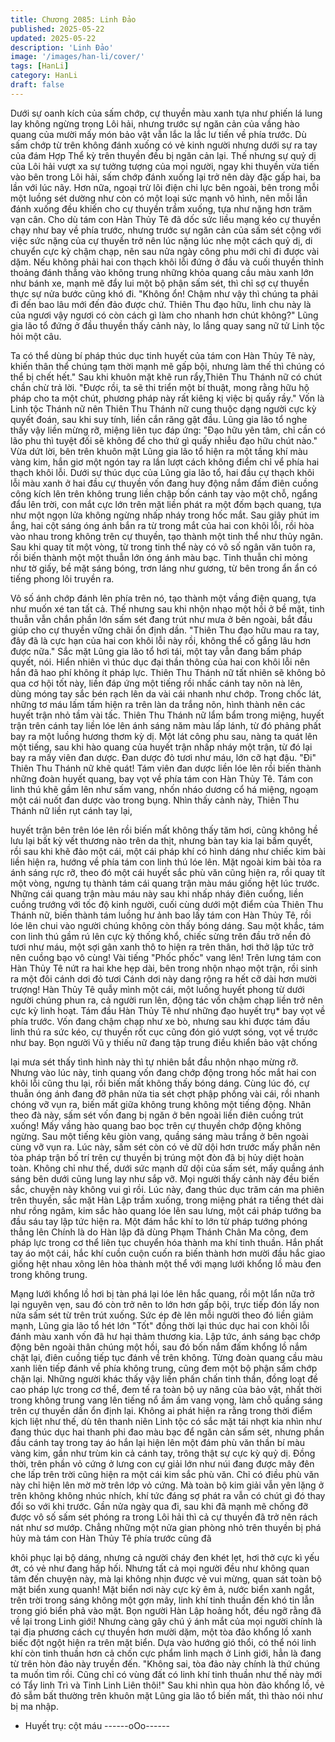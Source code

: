 ```yaml
---
title: Chương 2085: Linh Đảo
published: 2025-05-22
updated: 2025-05-22
description: 'Linh Đảo'
image: '/images/han-li/cover/'
tags: [HanLi]
category: HanLi
draft: false
---
```


Dưới sự oanh kích của sấm chớp, cự thuyền màu xanh tựa như
phiến lá lung lay không ngừng trong Lôi hải, nhưng trước sự ngăn
cản của vầng hào quang của mười mấy món bảo vật vẫn lắc la
lắc lư tiến về phía trước.
Dù sấm chớp từ trên không đánh xuống có vẻ kinh người nhưng
dưới sự ra tay của đám Hợp Thể kỳ trên thuyền đều bị ngăn cản
lại.
Thế nhưng sự quỷ dị của Lôi hải vượt xa sự tưởng tượng của mọi
người, ngay khi thuyền vừa tiến vào bên trong Lôi hải, sấm chớp
đánh xuống lại trở nên dày đặc gấp hai, ba lần với lúc nãy. Hơn
nữa, ngoại trừ lôi điện chi lực bên ngoài, bên trong mỗi một luồng
sét dường như còn có một loại sức mạnh vô hình, nên mỗi lần
đánh xuống đều khiến cho cự thuyền trầm xuống, tựa như nặng
hơn trăm vạn cân.
Cho dù tám con Hàn Thủy Tê đã dốc sức liều mạng kéo cự
thuyền chạy như bay về phía trước, nhưng trước sự ngăn cản
của sấm sét cộng với việc sức nặng của cự thuyền trở nên lúc
nặng lúc nhẹ một cách quỷ dị, di chuyển cực kỳ chậm chạp, nên
sau nửa ngày công phu mới chỉ đi được vài dặm.
Nếu không phải hai con thạch khôi lỗi đứng ở đầu và cuối thuyền
thỉnh thoảng đánh thẳng vào không trung những khỏa quang cầu
màu xanh lớn như bánh xe, mạnh mẽ đẩy lui một bộ phận sấm
sét, thì chỉ sợ cự thuyền thực sự nửa bước cũng khó đi.
"Không ổn! Chậm như vậy thì chúng ta phải đi đến bao lâu mới
đến đảo được chứ. Thiên Thu đạo hữu, linh chu này là của ngươi
vậy ngươi có còn cách gì làm cho nhanh hơn chút không?" Lũng
gia lão tổ đứng ở đầu thuyền thấy cảnh này, lo lắng quay sang nữ
tử Linh tộc hỏi một câu.

Ta có thể dùng bí pháp thúc dục tinh huyết của tám con Hàn Thủy
Tê này, khiến thân thể chúng tạm thời mạnh mẽ gấp bội, nhưng
làm thế thì chúng có thể bị chết hết."
Sau khi khuôn mặt khẽ run rẩy,Thiên Thu Thánh nữ có chút chần
chừ trả lời.
"Được rồi, ta sẽ thi triển một bí thuật, mong rằng hữu hộ pháp cho
ta một chút, phương pháp này rất kiêng kị việc bị quấy rầy." Vốn
là Linh tộc Thánh nữ nên Thiên Thu Thánh nữ cung thuộc dạng
người cực kỳ quyết đoán, sau khi suy tính, liền cắn răng gật đầu.
Lũng gia lão tổ nghe thấy vậy liền mừng rỡ, miệng liên tục đáp
ứng:
"Đạo hữu yên tâm, chỉ cần có lão phu thì tuyệt đối sẽ không để
cho thứ gì quấy nhiễu đạo hữu chút nào."
Vừa dứt lời, bên trên khuôn mặt Lũng gia lão tổ hiện ra một tầng
khí màu vàng kim, hắn giơ một ngón tay ra lần lượt cách không
điểm chỉ vể phía hai thạch khôi lỗi.
Dưới sự thúc dục của Lũng gia lão tổ, hai đầu cự thạch khôi lỗi
màu xanh ở hai đầu cự thuyền vốn đang huy động nắm đấm điên
cuồng công kích lên trên không trung liền chập bốn cánh tay vào
một chỗ, ngẩng đẩu lên trời, con mắt cực lớn trên mặt liền phát ra
một đốm bạch quang, tựa như một ngọn lửa không ngừng nhấp
nháy trong hốc mắt.
Sau giây phút im ắng, hai cột sáng óng ánh bắn ra từ trong mắt
của hai con khôi lỗi, rồi hòa vào nhau trong không trên cự thuyền,
tạo thành một tinh thể như thủy ngân.
Sau khi quay tít một vòng, từ trong tinh thể này có vô số ngân văn
tuôn ra, rồi biến thành một một thuẫn lớn óng ánh màu bạc.
Tinh thuẫn chỉ mỏng như tờ giấy, bề mặt sáng bóng, trơn láng như
gương, từ bên trong ẩn ẩn có tiếng phong lôi truyền ra.

Vô số ánh chớp đánh lên phía trên nó, tạo thành một vầng điện
quang, tựa như muốn xé tan tất cả.
Thế nhưng sau khi nhộn nhạo một hồi ở bề mặt, tinh thuẫn vẫn
chắn phần lớn sấm sét đang trút như mưa ở bên ngoài, bắt đầu
giúp cho cự thuyền vững chãi ổn định dần.
"Thiên Thu đạo hữu mau ra tay, đây đã là cực hạn của hai con
khôi lỗi này rồi, không thể cố gắng lâu hơn được nữa." Sắc mặt
Lũng gia lão tổ hơi tái, một tay vẫn đang bấm pháp quyết, nói.
Hiển nhiên vì thúc dục đại thần thông của hai con khôi lỗi nên hắn
đã hao phí không ít pháp lực.
Thiên Thu Thánh nữ tất nhiên sẽ không bỏ qua cơ hội tốt này, liền
đáp ứng một tiếng rồi nhấc cánh tay nõn nà lên, dùng móng tay
sắc bén rạch lên da vài cái nhanh như chớp.
Trong chốc lát, những tơ máu lấm tấm hiện ra trên làn da trắng
nõn, hình thành nên các huyết trận nhỏ tầm vài tấc.
Thiên Thu Thánh nữ lẩm bẩm trong miệng, huyết trận trên cánh
tay liền lóe lên ánh sáng năm màu lấp lánh, từ đó phảng phất bay
ra một luồng hương thơm kỳ dị.
Một lát công phu sau, nàng ta quát lên một tiếng, sau khi hào
quang của huyết trận nhấp nháy một trận, từ đó lại bay ra mấy
viên đan dược.
Đan dược đỏ tươi như máu, lớn cỡ hạt đậu.
"Đi" Thiên Thu Thánh nữ khẽ quát!
Tám viên đan dược liền lóe lên rồi biến thành những đoàn huyết
quang, bay vọt về phía tám con Hàn Thủy Tê.
Tám con linh thú khẽ gầm lên như sấm vang, nhốn nháo dương
cổ há miệng, ngoạm một cái nuốt đan dược vào trong bụng.
Nhìn thấy cảnh này, Thiên Thu Thánh nữ liền rụt cánh tay lại,

huyết trận bên trên lóe lên rồi biến mất không thấy tăm hơi, cũng
không hề lưu lại bất kỳ vết thương nào trên da thịt, nhưng bàn tay
kia lại bấm quyết, rồi sau khi khẽ đảo một cái, một cái pháp khí có
hình dáng như chiếc kim bài liền hiện ra, hướng về phía tám con
linh thú lóe lên.
Mặt ngoài kim bài tỏa ra ánh sáng rực rỡ, theo đó một cái huyết
sắc phù văn cũng hiện ra, rồi quay tít một vòng, ngưng tụ thành
tám cái quang trận màu máu giống hệt lúc trước.
Những cái quang trận màu máu này sau khi nhấp nháy điên
cuổng, liền cuồng trướng với tốc độ kinh người, cuối cùng dưới
một điểm của Thiên Thu Thánh nữ, biến thành tám luồng hư ảnh
bao lấy tám con Hàn Thủy Tê, rồi lóe lên chui vào người chúng
không còn thấy bóng dáng.
Sau một khắc, tám con linh thú gầm rú lên cực kỳ thống khổ,
chiếc sừng trên đầu trở nền đỏ tươi như máu, một sợi gân xanh
thô to hiện ra trên thân, hơi thở lập tức trở nên cuồng bạo vô
cùng!
Vài tiếng "Phốc phốc" vang lên!
Trên lưng tám con Hàn Thủy Tê nứt ra hai khe hẹp dài, bên trong
nhộn nhạo một trận, rồi sinh ra một đôi cánh dơi đỏ tươi
Cánh dơi này dang rộng ra hết cỡ dài hơn mười trượng!
Hàn Thủy Tê quẫy mình một cái, một luồng huyết phong từ dưới
người chúng phun ra, cả người run lên, động tác vốn chậm chạp
liền trở nên cực kỳ linh hoạt.
Tám đầu Hàn Thủy Tê như những đạo huyết trụ* bay vọt về phía
trước.
Vốn đang chậm chạp như xe bò, nhưng sau khi được tám đầu linh
thú ra sức kéo, cự thuyền rốt cục cũng đón gió vượt sóng, vọt về
trước như bay.
Bọn người Vũ y thiếu nữ đang tập trung điều khiển bảo vật chống

lại mưa sét thấy tình hình này thì tự nhiên bắt đầu nhộn nhạo
mừng rỡ.
Nhưng vào lúc này, tinh quang vốn đang chớp động trong hốc mắt
hai con khôi lỗi cũng thu lại, rồi biến mất không thấy bóng dáng.
Cùng lúc đó, cự thuẫn óng ánh đang đỡ phân nửa tia sét chợt
phập phồng vài cái, rồi nhanh chóng vỡ vụn ra, biến mất giữa
không trung không một tiếng động.
Nhân theo đà này, sấm sét vốn đang bị ngăn ở bên ngoài liền điên
cuồng trút xuống!
Mấy vầng hào quang bao bọc trên cự thuyền chớp động không
ngừng. Sau một tiếng kêu giòn vang, quầng sáng màu trắng ở
bên ngoài cùng vỡ vụn ra.
Lúc này, sấm sét còn có vẻ dữ dội hơn trước mấy phần nên tòa
pháp trận bố trí trên cự thuyền bị trúng một đòn đã bị hủy diệt
hoàn toàn.
Không chỉ như thế, dưới sức mạnh dữ dội của sấm sét, mấy
quầng ánh sáng bên dưới cũng lung lay như sắp vỡ.
Mọi người thấy cảnh này đều biến sắc, chuyện này không vui gì
rồi.
Lúc này, đang thúc dục trăm cán ma phiên trên thuyền, sắc mặt
Hàn Lập trầm xuống, trong miệng phát ra tiếng thét dài như rồng
ngâm, kim sắc hào quang lóe lên sau lưng, một cái pháp tướng
ba đầu sáu tay lập tức hiện ra.
Một đám hắc khí to lớn từ pháp tướng phóng thẳng lên
Chính là do Hàn lập đã dùng Phạm Thánh Chân Ma công, đem
pháp lực trong cơ thể liên tục chuyển hóa thành ma khí tinh thuần.
Hắn phất tay áo một cái, hắc khí cuồn cuộn cuốn ra biến thành
hơn mười đầu hắc giao giống hệt nhau xông lên hòa thành một
thể với mạng lưới khổng lồ màu đen trong không trung.

Mạng lưới khổng lồ hơi bị tàn phá lại lóe lên hắc quang, rồi một
lẩn nữa trở lại nguyên vẹn, sau đó còn trở nên to lớn hơn gấp bội,
trực tiếp đón lấy non nửa sấm sét từ trên trút xuống.
Sức ép đè lên mỗi người theo đó liền giảm mạnh, Lũng gia lão tổ
hét lớn "Tốt" đồng thời lại thúc dục hai con khôi lỗi đánh màu xanh
vốn đã hư hại thảm thương kia.
Lập tức, ánh sáng bạc chớp động bên ngoài thân chúng một hồi,
sau đó bốn nắm đấm khổng lồ nắm chặt lại, điên cuồng tiếp tục
đánh về trên không.
Từng đoàn quang cầu màu xanh liên tiếp đánh về phía không
trung, cũng đem một bộ phận sấm chớp chặn lại.
Những người khác thấy vậy liền phấn chấn tinh thần, đồng loạt đề
cao pháp lực trong cơ thể, đem tế ra toàn bộ uy năng của bảo vật,
nhất thời trong không trung vang lên tiếng nổ ầm ầm vang vọng,
làm chỗ quầng sáng trên cự thuyền dần ổn định lại.
Không ai phát hiện ra rằng trong thời điểm kịch liệt như thế, dù tên
thanh niên Linh tộc có sắc mặt tái nhợt kia nhìn như đang thúc
dục hai thanh phi đao màu bạc để ngăn cản sấm sét, nhưng phần
đầu cánh tay trong tay áo hắn lại hiện lên một đám phù văn thần
bí màu vàng kim, gần như trùm kin cả cánh tay, trông thật sự cực
kỳ quỷ dị.
Đồng thời, trên phần vỏ cứng ở lưng con cự giải lớn như núi đang
được mây đên che lấp trên trời cũng hiện ra một cái kim sắc phù
văn. Chỉ có điều phù văn này chỉ hiện lên mờ mờ trên lớp vỏ
cứng.
Mà toàn bộ kim giải vẫn yên lặng ở trên không không nhúc nhích,
khí tức đáng sợ phát ra vẫn có chút gì đó thay đổi so với khi trước.
Gần nửa ngày qua đi, sau khi đã mạnh mẽ chống đỡ được vô số
sấm sét phóng ra trong Lôi hải thì cả cự thuyền đã trở nên rách
nát như sơ mướp. Chẳng những một nửa gian phòng nhỏ trên
thuyền bị phá hủy mà tám con Hàn Thủy Tê phía trước cũng đã

khôi phục lại bộ dáng, nhưng cả người cháy đen khét lẹt, hơi thở
cực kì yếu ớt, có vẻ như đang hấp hối.
Nhưng tất cả mọi người đều như không quan tâm đến chuyện
này, mà lại không nhịn được vẻ vui mừng, quan sát toàn bộ mặt
biển xung quanh!
Mặt biển nơi này cực kỳ êm ả, nước biển xanh ngắt, trên trời trong
sáng không một gợn mây, linh khí tinh thuần đến khó tin lẫn trong
gió biển phả vào mặt.
Bọn người Hàn Lập hoảng hốt, đều ngỡ rằng đã về lại trong Linh
giới! Nhưng càng gây chú ý ánh mắt của mọi người chính là tại
địa phương cách cự thuyền hơn mười dặm, một tòa đảo khổng lồ
xanh biếc đột ngột hiện ra trên mặt biển.
Dựa vào hướng gió thổi, có thể nói linh khí còn tinh thuần hơn cả
chốn cực phẩm linh mạch ở Linh giới, hẳn là đang từ trên hòn đảo
này truyền đến.
"Không sai, tòa đảo này chính là thứ chúng ta muốn tìm rồi. Cũng
chỉ có vùng đất có linh khí tinh thuần như thế này mới có Tẩy linh
Trì và Tinh Linh Liên thôi!" Sau khi nhìn qua hòn đảo khổng lồ, vẻ
đỏ sẫm bất thường trên khuôn mặt Lũng gia lão tổ biến mất, thì
thào nói như bị ma nhập.
* Huyết trụ: cột máu
------oOo------

